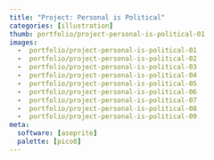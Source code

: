 ```yaml
---
title: "Project: Personal is Political"
categories: [illustration]
thumb: portfolio/project-personal-is-political-01
images:
  -  portfolio/project-personal-is-political-01
  -  portfolio/project-personal-is-political-02
  -  portfolio/project-personal-is-political-03
  -  portfolio/project-personal-is-political-04
  -  portfolio/project-personal-is-political-05
  -  portfolio/project-personal-is-political-06
  -  portfolio/project-personal-is-political-07
  -  portfolio/project-personal-is-political-08
  -  portfolio/project-personal-is-political-09
meta:
  software: [aseprite]
  palette: [pico8]
---
```


